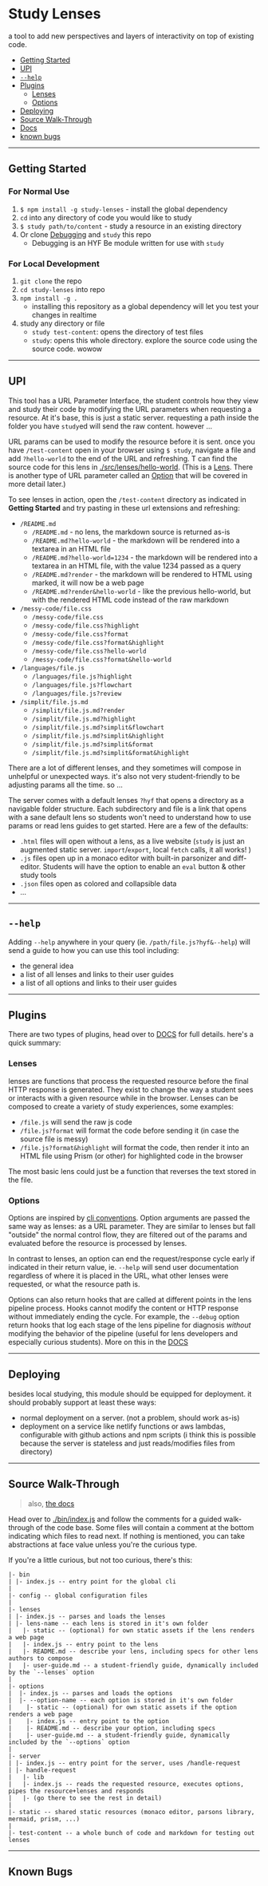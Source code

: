 # Study Lenses

a tool to add new perspectives and layers of interactivity on top of existing code.

- [Getting Started](#getting-started)
- [UPI](#upi)
- [`--help`](#--help)
- [Plugins](#plugins)
  - [Lenses](#lenses)
  - [Options](#options)
- [Deploying](#deploying)
- [Source Walk-Through](#source-walk-through)
- [Docs](./DOCS.md)
- [known bugs](#known-bugs)

---

## Getting Started

### For Normal Use

1. `$ npm install -g study-lenses` - install the global dependency
2. `cd` into any directory of code you would like to study
3. `$ study path/to/content` - study a resource in an existing directory
4. Or clone [Debugging](https://github.com/HackYourFutureBelgium/debugging/) and `study` this repo
   - Debugging is an HYF Be module written for use with `study`

### For Local Development

1. `git clone` the repo
2. `cd study-lenses` into repo
3. `npm install -g .`
   - installing this repository as a global dependency will let you test your changes in realtime
4. study any directory or file
   - `study test-content`: opens the directory of test files
   - `study`: opens this whole directory. explore the source code using the source code. wowow

---

## UPI

This tool has a URL Parameter Interface, the student controls how they view and study their code by modifying the URL parameters when requesting a resource. At it's base, this is just a static server. requesting a path inside the folder you have `study`ed will send the raw content. however ...

URL params can be used to modify the resource before it is sent. once you have `/test-content` open in your browser using `$ study`, navigate a file and add `?hello-world` to the end of the URL and refreshing. T can find the source code for this lens in [./src/lenses/hello-world](./src/lenses/hello-world). (This is a [Lens](#lens). There is another type of URL parameter called an [Option](#option) that will be covered in more detail later.)

To see lenses in action, open the `/test-content` directory as indicated in **Getting Started** and try pasting in these url extensions and refreshing:

- `/README.md`
  - `/README.md` - no lens, the markdown source is returned as-is
  - `/README.md?hello-world` - the markdown will be rendered into a textarea in an HTML file
  - `/README.md?hello-world=1234` - the markdown will be rendered into a textarea in an HTML file, with the value 1234 passed as a query
  - `/README.md?render` - the markdown will be rendered to HTML using marked, it will now be a web page
  - `/README.md?render&hello-world` - like the previous hello-world, but with the rendered HTML code instead of the raw markdown
- `/messy-code/file.css`
  - `/messy-code/file.css`
  - `/messy-code/file.css?highlight`
  - `/messy-code/file.css?format`
  - `/messy-code/file.css?format&highlight`
  - `/messy-code/file.css?hello-world`
  - `/messy-code/file.css?format&hello-world`
- `/languages/file.js`
  - `/languages/file.js?highlight`
  - `/languages/file.js?flowchart`
  - `/languages/file.js?review`
- `/simplit/file.js.md`
  - `/simplit/file.js.md?render`
  - `/simplit/file.js.md?highlight`
  - `/simplit/file.js.md?simplit&flowchart`
  - `/simplit/file.js.md?simplit&highlight`
  - `/simplit/file.js.md?simplit&format`
  - `/simplit/file.js.md?simplit&format&highlight`

There are a lot of different lenses, and they sometimes will compose in unhelpful or unexpected ways. it's also not very student-friendly to be adjusting params all the time. so ...

The server comes with a default lenses `?hyf` that opens a directory as a navigable folder structure. Each subdirectory and file is a link that opens with a sane default lens so students won't need to understand how to use params or read lens guides to get started. Here are a few of the defaults:

- `.html` files will open without a lens, as a live website (`study` is just an augmented static server. `import`/`export`, local `fetch` calls, it all works! )
- `.js` files open up in a monaco editor with built-in parsonizer and diff-editor. Students will have the option to enable an `eval` button & other study tools
- `.json` files open as colored and collapsible data
- ...

---

## `--help`

Adding `--help` anywhere in your query (ie. `/path/file.js?hyf&--help`) will send a guide to how you can use this tool including:

- the general idea
- a list of all lenses and links to their user guides
- a list of all options and links to their user guides

---

## Plugins

There are two types of plugins, head over to [DOCS](./DOCS.md) for full details. here's a quick summary:

### Lenses

lenses are functions that process the requested resource before the final HTTP response is generated. They exist to change the way a student sees or interacts with a given resource while in the browser. Lenses can be composed to create a variety of study experiences, some examples:

- `/file.js` will send the raw js code
- `/file.js?format` will format the code before sending it (in case the source file is messy)
- `/file.js?format&highlight` will format the code, then render it into an HTML file using Prism (or other) for highlighted code in the browser

The most basic lens could just be a function that reverses the text stored in the file.

### Options

Options are inspired by [cli conventions](https://nullprogram.com/blog/2020/08/01/). Option arguments are passed the same way as lenses: as a URL parameter. They are similar to lenses but fall "outside" the normal control flow, they are filtered out of the params and evaluated before the resource is processed by lenses.

In contrast to lenses, an option can end the request/response cycle early if indicated in their return value, ie. `--help` will send user documentation regardless of where it is placed in the URL, what other lenses were requested, or what the resource path is.

Options can also return hooks that are called at different points in the lens pipeline process. Hooks cannot modify the content or HTTP response without immediately ending the cycle. For example, the `--debug` option return hooks that log each stage of the lens pipeline for diagnosis _without_ modifying the behavior of the pipeline (useful for lens developers and especially curious students). More on this in the [DOCS](./DOCS.md)

---

## Deploying

besides local studying, this module should be equipped for deployment. it should probably support at least these ways:

- normal deployment on a server. (not a problem, should work as-is)
- deployment on a service like netlify functions or aws lambdas, configurable with github actions and npm scripts (i think this is possible because the server is stateless and just reads/modifies files from directory)

---

## Source Walk-Through

> also, [the docs](./DOCS.md)

Head over to [./bin/index.js](./bin/index.js) and follow the comments for a guided walk-through of the code base. Some files will contain a comment at the bottom indicating which files to read next. If nothing is mentioned, you can take abstractions at face value unless you're the curious type.

If you're a little curious, but not too curious, there's this:

```
|- bin
| |- index.js -- entry point for the global cli
|
|- config -- global configuration files
|
|- lenses
| |- index.js -- parses and loads the lenses
| |- lens-name -- each lens is stored in it's own folder
|   |- static -- (optional) for own static assets if the lens renders a web page
|   |- index.js -- entry point to the lens
|   |- README.md -- describe your lens, including specs for other lens authors to compose
|   |- user-guide.md -- a student-friendly guide, dynamically included by the `--lenses` option
|
|- options
|  |- index.js -- parses and loads the options
|  |- --option-name -- each option is stored in it's own folder
|    |- static -- (optional) for own static assets if the option renders a web page
|    |- index.js -- entry point to the option
|    |- README.md -- describe your option, including specs
|    |- user-guide.md -- a student-friendly guide, dynamically included by the `--options` option
|
|- server
| |- index.js -- entry point for the server, uses /handle-request
| |- handle-request
|   |- lib
|   |- index.js -- reads the requested resource, executes options, pipes the resource+lenses and responds
|   |- (go there to see the rest in detail)
|
|- static -- shared static resources (monaco editor, parsons library, mermaid, prism, ...)
|
|- test-content -- a whole bunch of code and markdown for testing out lenses
```

---

## Known Bugs
